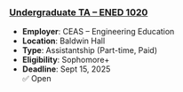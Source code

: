### [Undergraduate TA – ENED 1020](https://uc.joinhandshake.com/jobs/12345)
- **Employer**: CEAS – Engineering Education
- **Location**: Baldwin Hall  
- **Type**: Assistantship (Part-time, Paid)  
- **Eligibility**: Sophomore+  
- **Deadline**: Sept 15, 2025  
✅ Open
